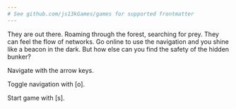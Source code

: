 ```yaml
---
# See github.com/js13kGames/games for supported frontmatter
---
```

They are out there. Roaming through the forest, searching for prey. They can feel the flow of networks. Go online to use the navigation and you shine like a beacon in the dark. But how else can you find the safety of the hidden bunker?

Navigate with the arrow keys.

Toggle navigation with [o].

Start game with [s].